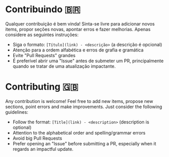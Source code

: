 # Contribuindo :brazil:

Qualquer contribuição é bem vinda! Sinta-se livre para adicionar novos items, propor seções novas, apontar erros e fazer melhorias. Apenas considere as seguintes instruções:

- Siga o formato: `[Título](link) - <descrição>` (a descrição é opcional)
- Atenção para a ordem alfabética e erros de grafia e gramática
- Evite "Pull Requests" grandes
- É preferível abrir uma "Issue" antes de submeter um PR, principalmente quando se tratar de uma atualização impactante.

# Contributing :uk:

Any contribution is welcome! Feel free to add new items, propose new sections, point errors and make improvements. Just consider the following guidelines:

- Follow the format: `[Title](link) - <description>` (description is optional)
- Attention to the alphabetical order and spelling/grammar errors
- Avoid big Pull Requests
- Prefer opening an "Issue" before submitting a PR, especially when it regards an impactful update.